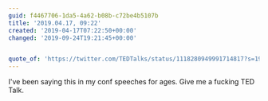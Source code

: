 ```yaml
---
guid: f4467706-1da5-4a62-b08b-c72be4b5107b
title: '2019.04.17, 09:22'
created: '2019-04-17T07:22:50+00:00'
changed: '2019-09-24T19:21:45+00:00'


quote_of: 'https://twitter.com/TEDTalks/status/1118280949991714817?s=19'
---
```


I've been saying this in my conf speeches for ages. Give me a fucking TED Talk.

